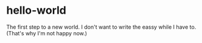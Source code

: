 # hello-world
The first step to a new world.
I don't want to write the eassy while I have to.(That's why I'm not happy now.)
